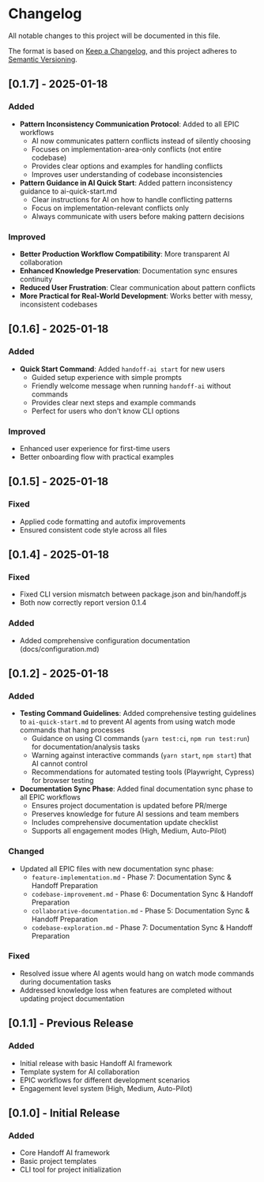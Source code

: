 # Changelog

All notable changes to this project will be documented in this file.

The format is based on [Keep a Changelog](https://keepachangelog.com/en/1.0.0/),
and this project adheres to [Semantic Versioning](https://semver.org/spec/v2.0.0.html).

## [0.1.7] - 2025-01-18

### Added
- **Pattern Inconsistency Communication Protocol**: Added to all EPIC workflows
  - AI now communicates pattern conflicts instead of silently choosing
  - Focuses on implementation-area-only conflicts (not entire codebase)
  - Provides clear options and examples for handling conflicts
  - Improves user understanding of codebase inconsistencies
- **Pattern Guidance in AI Quick Start**: Added pattern inconsistency guidance to ai-quick-start.md
  - Clear instructions for AI on how to handle conflicting patterns
  - Focus on implementation-relevant conflicts only
  - Always communicate with users before making pattern decisions

### Improved
- **Better Production Workflow Compatibility**: More transparent AI collaboration
- **Enhanced Knowledge Preservation**: Documentation sync ensures continuity
- **Reduced User Frustration**: Clear communication about pattern conflicts
- **More Practical for Real-World Development**: Works better with messy, inconsistent codebases

## [0.1.6] - 2025-01-18

### Added
- **Quick Start Command**: Added `handoff-ai start` for new users
  - Guided setup experience with simple prompts
  - Friendly welcome message when running `handoff-ai` without commands
  - Provides clear next steps and example commands
  - Perfect for users who don't know CLI options

### Improved
- Enhanced user experience for first-time users
- Better onboarding flow with practical examples

## [0.1.5] - 2025-01-18

### Fixed
- Applied code formatting and autofix improvements
- Ensured consistent code style across all files

## [0.1.4] - 2025-01-18

### Fixed
- Fixed CLI version mismatch between package.json and bin/handoff.js
- Both now correctly report version 0.1.4

### Added
- Added comprehensive configuration documentation (docs/configuration.md)

## [0.1.2] - 2025-01-18

### Added
- **Testing Command Guidelines**: Added comprehensive testing guidelines to `ai-quick-start.md` to prevent AI agents from using watch mode commands that hang processes
  - Guidance on using CI commands (`yarn test:ci`, `npm run test:run`) for documentation/analysis tasks
  - Warning against interactive commands (`yarn start`, `npm start`) that AI cannot control
  - Recommendations for automated testing tools (Playwright, Cypress) for browser testing
- **Documentation Sync Phase**: Added final documentation sync phase to all EPIC workflows
  - Ensures project documentation is updated before PR/merge
  - Preserves knowledge for future AI sessions and team members
  - Includes comprehensive documentation update checklist
  - Supports all engagement modes (High, Medium, Auto-Pilot)

### Changed
- Updated all EPIC files with new documentation sync phase:
  - `feature-implementation.md` - Phase 7: Documentation Sync & Handoff Preparation
  - `codebase-improvement.md` - Phase 6: Documentation Sync & Handoff Preparation  
  - `collaborative-documentation.md` - Phase 5: Documentation Sync & Handoff Preparation
  - `codebase-exploration.md` - Phase 7: Documentation Sync & Handoff Preparation

### Fixed
- Resolved issue where AI agents would hang on watch mode commands during documentation tasks
- Addressed knowledge loss when features are completed without updating project documentation

## [0.1.1] - Previous Release

### Added
- Initial release with basic Handoff AI framework
- Template system for AI collaboration
- EPIC workflows for different development scenarios
- Engagement level system (High, Medium, Auto-Pilot)

## [0.1.0] - Initial Release

### Added
- Core Handoff AI framework
- Basic project templates
- CLI tool for project initialization